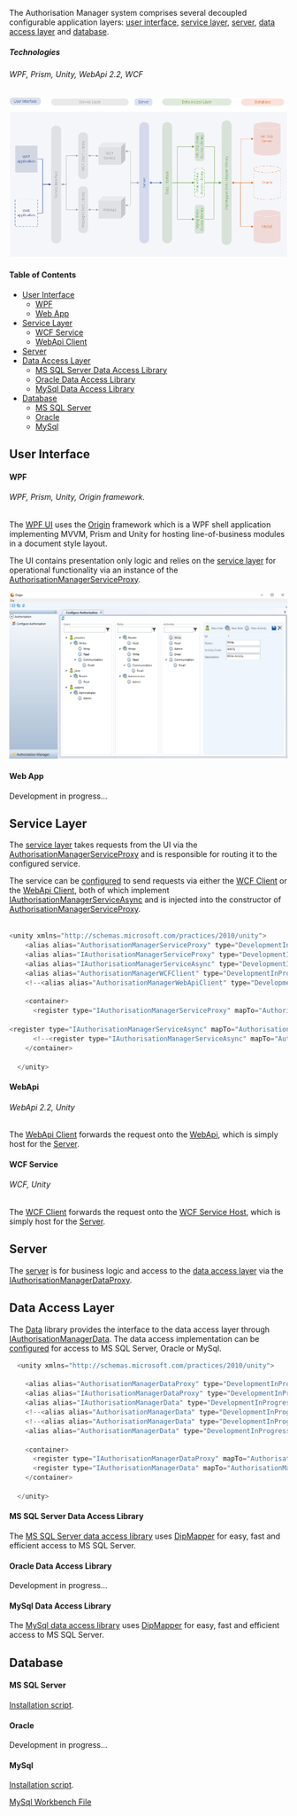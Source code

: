The Authorisation Manager system comprises several decoupled configurable application layers: [user interface](#user-interface), [service layer](#service-layer), [server](#server), [data access layer](#data-access-layer) and [database](#database).

##### Technologies
###### WPF, Prism, Unity, WebApi 2.2, WCF
#####  

![Alt text](/README-images/component_diagram.png?raw=true "Component Diagram")

#### Table of Contents
* [User Interface](#user-interface)
  * [WPF](#wpf)
  * [Web App](#web-app)
* [Service Layer](#service-layer)
  * [WCF Service](#wcf-service)
  * [WebApi Client](#webapi)
* [Server](#server)
* [Data Access Layer](#data-access-layer)
  * [MS SQL Server Data Access Library](#ms-sql-server-data-access-library)
  * [Oracle Data Access Library](#oracle-data-access-library)
  * [MySql Data Access Library](#mysql-data-access-library)
* [Database](#database)
  * [MS SQL Server](#ms-sql-server)
  * [Oracle](#oracle)
  * [MySql](#mysql)

## User Interface
#### WPF
###### WPF, Prism, Unity, Origin framework.
The [WPF UI](https://github.com/grantcolley/authorisationmanager/tree/master/UI/WPF) uses the [Origin](https://github.com/grantcolley/origin) framework which is a WPF shell application implementing MVVM, Prism and Unity for hosting line-of-business modules in a document style layout.

The UI contains presentation only logic and relies on the [service layer](https://github.com/grantcolley/authorisationmanager/tree/master/Service/DevelopmentInProgress.AuthorisationManager.Service) for operational functionality via an instance of the [AuthorisationManagerServiceProxy](https://github.com/grantcolley/authorisationmanager/blob/master/Service/DevelopmentInProgress.AuthorisationManager.Service/AuthorisationManagerServiceProxy.cs).

![Alt text](/README-images/wpf_ui.PNG?raw=true "WPF GUI")

#### Web App
Development in progress...


## Service Layer
The [service layer](https://github.com/grantcolley/authorisationmanager/tree/master/Service/DevelopmentInProgress.AuthorisationManager.Service) takes requests from the UI via the [AuthorisationManagerServiceProxy](https://github.com/grantcolley/authorisationmanager/blob/master/Service/DevelopmentInProgress.AuthorisationManager.Service/AuthorisationManagerServiceProxy.cs) and is responsible for routing it to the configured service.

The service can be [configured](https://github.com/grantcolley/authorisationmanager/blob/master/Service/DevelopmentInProgress.AuthorisationManager.Service/Configuration/DevelopmentInProgress.AuthorisationManager.Service.Unity.config) to send requests via either the [WCF Client](https://github.com/grantcolley/authorisationmanager/tree/master/Service/WCFClient) or the [WebApi Client](https://github.com/grantcolley/authorisationmanager/tree/master/Service/WebApiClient), both of which implement [IAuthorisationManagerServiceAsync](https://github.com/grantcolley/authorisationmanager/blob/master/Service/DevelopmentInProgress.AuthorisationManager.Service/IAuthorisationManagerServiceAsync.cs) and is injected into the constructor of [AuthorisationManagerServiceProxy](https://github.com/grantcolley/authorisationmanager/blob/master/Service/DevelopmentInProgress.AuthorisationManager.Service/AuthorisationManagerServiceProxy.cs).

```C#

<unity xmlns="http://schemas.microsoft.com/practices/2010/unity">
    <alias alias="AuthorisationManagerServiceProxy" type="DevelopmentInProgress.AuthorisationManager.Service.AuthorisationManagerServiceProxy, DevelopmentInProgress.AuthorisationManager.Service" />
    <alias alias="IAuthorisationManagerServiceProxy" type="DevelopmentInProgress.AuthorisationManager.Service.IAuthorisationManagerServiceProxy, DevelopmentInProgress.AuthorisationManager.Service" />
    <alias alias="IAuthorisationManagerServiceAsync" type="DevelopmentInProgress.AuthorisationManager.Service.IAuthorisationManagerServiceAsync, DevelopmentInProgress.AuthorisationManager.Service" />    
    <alias alias="AuthorisationManagerWCFClient" type="DevelopmentInProgress.AuthorisationManager.WCFClient.AuthorisationManagerWCFClient, DevelopmentInProgress.AuthorisationManager.WCFClient" />
    <!--<alias alias="AuthorisationManagerWebApiClient" type="DevelopmentInProgress.AuthorisationManager.WebApiClient.AuthorisationManagerWebApiClient, DevelopmentInProgress.AuthorisationManager.WebApiClient" />-->

    <container>
      <register type="IAuthorisationManagerServiceProxy" mapTo="AuthorisationManagerServiceProxy"/>

<register type="IAuthorisationManagerServiceAsync" mapTo="AuthorisationManagerWCFClient"/>
      <!--<register type="IAuthorisationManagerServiceAsync" mapTo="AuthorisationManagerWebApiClient"/>-->
    </container>

  </unity>
```
#### WebApi
###### WebApi 2.2, Unity
The [WebApi Client](https://github.com/grantcolley/authorisationmanager/tree/master/Service/WebApiClient) forwards the request onto the [WebApi](https://github.com/grantcolley/authorisationmanager/tree/master/Service/WebAPI), which is simply host for the [Server](https://github.com/grantcolley/authorisationmanager/tree/master/Service/DevelopmentInProgress.AuthorisationManager.Server).

#### WCF Service
###### WCF, Unity
The [WCF Client](https://github.com/grantcolley/authorisationmanager/tree/master/Service/WCFClient) forwards the request onto the [WCF Service Host](https://github.com/grantcolley/authorisationmanager/tree/master/Service/WCFServiceHost), which is simply host for the [Server](https://github.com/grantcolley/authorisationmanager/tree/master/Service/DevelopmentInProgress.AuthorisationManager.Server).

## Server
The [server](https://github.com/grantcolley/authorisationmanager/tree/master/Service/DevelopmentInProgress.AuthorisationManager.Server) is for business logic and access to the [data access layer](https://github.com/grantcolley/authorisationmanager/tree/master/Data/DevelopmentInProgress.AuthorisationManager.Data) via the [IAuthorisationManagerDataProxy](https://github.com/grantcolley/authorisationmanager/blob/master/Data/DevelopmentInProgress.AuthorisationManager.Data/IAuthorisationManagerDataProxy.cs).  

## Data Access Layer
The [Data](https://github.com/grantcolley/authorisationmanager/tree/master/Data/DevelopmentInProgress.AuthorisationManager.Data) library provides the interface to the data access layer through [IAuthorisationManagerData](https://github.com/grantcolley/authorisationmanager/blob/master/Data/DevelopmentInProgress.AuthorisationManager.Data/IAuthorisationManagerData.cs).
The data access implementation can be [configured](https://github.com/grantcolley/authorisationmanager/blob/master/Data/DevelopmentInProgress.AuthorisationManager.Data/ServerConfiguration/DevelopmentInProgress.AuthorisationManager.Data.Unity.config) for access to MS SQL Server, Oracle or MySql.

```C#
  <unity xmlns="http://schemas.microsoft.com/practices/2010/unity">
    
    <alias alias="AuthorisationManagerDataProxy" type="DevelopmentInProgress.AuthorisationManager.Data.AuthorisationManagerDataProxy, DevelopmentInProgress.AuthorisationManager.Data" />
    <alias alias="IAuthorisationManagerDataProxy" type="DevelopmentInProgress.AuthorisationManager.Data.IAuthorisationManagerDataProxy, DevelopmentInProgress.AuthorisationManager.Data" />
    <alias alias="IAuthorisationManagerData" type="DevelopmentInProgress.AuthorisationManager.Data.IAuthorisationManagerData, DevelopmentInProgress.AuthorisationManager.Data" />
    <!--<alias alias="AuthorisationManagerData" type="DevelopmentInProgress.AuthorisationManager.Data.SQL.AuthorisationManagerData, DevelopmentInProgress.AuthorisationManager.Data.Oracle" />-->
    <!--<alias alias="AuthorisationManagerData" type="DevelopmentInProgress.AuthorisationManager.Data.SQL.AuthorisationManagerData, DevelopmentInProgress.AuthorisationManager.Data.MySql" />-->
    <alias alias="AuthorisationManagerData" type="DevelopmentInProgress.AuthorisationManager.Data.SQL.AuthorisationManagerData, DevelopmentInProgress.AuthorisationManager.Data.SQL" />
    
    <container>
      <register type="IAuthorisationManagerDataProxy" mapTo="AuthorisationManagerDataProxy"/>
      <register type="IAuthorisationManagerData" mapTo="AuthorisationManagerData"/>
    </container>

  </unity>
```

#### MS SQL Server Data Access Library
The [MS SQL Server data access library](https://github.com/grantcolley/authorisationmanager/tree/master/Data/DevelopmentInProgress.AuthorisationManager.Data.SQL) uses [DipMapper](https://github.com/grantcolley/dipmapper) for easy, fast and efficient access to MS SQL Server.

#### Oracle Data Access Library
Development in progress...

#### MySql Data Access Library
The [MySql data access library](https://github.com/grantcolley/authorisationmanager/tree/master/Data/DevelopmentInProgress.AuthorisationManager.Data.MySql) uses [DipMapper](https://github.com/grantcolley/dipmapper) for easy, fast and efficient access to MS SQL Server.


## Database
#### MS SQL Server
[Installation script](https://github.com/grantcolley/authorisationmanager/blob/master/Data/DevelopmentInProgress.AuthorisationManager.Data.SQL/MSSQLServer_AuthorisationManager.sql).

#### Oracle
Development in progress...

#### MySql
[Installation script](https://github.com/grantcolley/authorisationmanager/blob/master/Data/DevelopmentInProgress.AuthorisationManager.Data.MySql/MySql_AuthorisationManager.txt).

[MySql Workbench File](https://github.com/grantcolley/authorisationmanager/blob/master/Data/DevelopmentInProgress.AuthorisationManager.Data.MySql/authorisationmanager.mwb)
